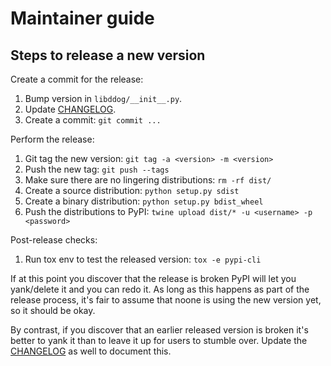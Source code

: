 # Maintainer guide


## Steps to release a new version

Create a commit for the release:

1. Bump version in `libddog/__init__.py`.
2. Update [CHANGELOG](../CHANGELOG.md).
3. Create a commit: `git commit ...`

Perform the release:

1. Git tag the new version: `git tag -a <version> -m <version>`
2. Push the new tag: `git push --tags`
3. Make sure there are no lingering distributions: `rm -rf dist/`
4. Create a source distribution: `python setup.py sdist`
5. Create a binary distribution: `python setup.py bdist_wheel`
6. Push the distributions to PyPI: `twine upload dist/* -u <username> -p <password>`

Post-release checks:

1. Run tox env to test the released version: `tox -e pypi-cli`

If at this point you discover that the release is broken PyPI will let you
yank/delete it and you can redo it. As long as this happens as part of the
release process, it's fair to assume that noone is using the new version yet, so
it should be okay.

By contrast, if you discover that an earlier released version is broken it's
better to yank it than to leave it up for users to stumble over. Update the
[CHANGELOG](../CHANGELOG.md) as well to document this.
